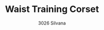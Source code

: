 ---
layout: product
title: Waist Training Corset
subtitle: 3026 Silvana
price: '38.00'
product_image: /neopower-net/3026-front.png
product_image_hover: /neopower-net/3026-front-2.png
categories: 
  - The Upgraders
  - Tummy Waist
  - Daily Use
  - Postpartum
  - Cinchers
  - middle hook eye & zipper
---